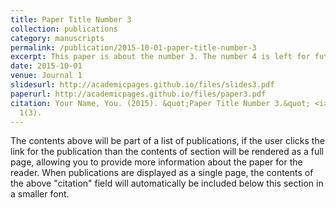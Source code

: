 ```yaml
---
title: Paper Title Number 3
collection: publications
category: manuscripts
permalink: /publication/2015-10-01-paper-title-number-3
excerpt: This paper is about the number 3. The number 4 is left for future work.
date: 2015-10-01
venue: Journal 1
slidesurl: http://academicpages.github.io/files/slides3.pdf
paperurl: http://academicpages.github.io/files/paper3.pdf
citation: Your Name, You. (2015). &quot;Paper Title Number 3.&quot; <i>Journal 1</i>.
  1(3).
---
```

The contents above will be part of a list of publications, if the user clicks the link for the publication than the contents of section will be rendered as a full page, allowing you to provide more information about the paper for the reader. When publications are displayed as a single page, the contents of the above "citation" field will automatically be included below this section in a smaller font.
